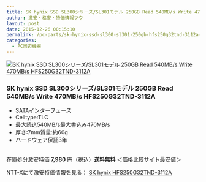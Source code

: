 ```yaml
---
title: SK hynix SSD SL300シリーズ/SL301モデル 250GB Read 540MB/s Write 470MB/s HFS250G32TND-3112A 激安特価7,980円！送料無料！
author: 激安・格安・特価情報ツウ
layout: post
date: 2015-12-26 00:15:10
permalink: /pc-parts/sk-hynix-ssd-sl300-sl301-250gb-hfs250g32tnd-3112a-nttx.html
categories:
  - PC周辺機器
---
```


<div class="img-bg2 img_L">
  <a href="http://px.a8.net/svt/ejp?a8mat=ZYP6S+8IMA3E+S1Q+BWGDT&#038;a8ejpredirect=http://nttxstore.jp/_II_QZZ0006564" target="_blank"><img border="0" alt="SK hynix SSD SL300シリーズ/SL301モデル 250GB Read 540MB/s Write 470MB/s HFS250G32TND-3112A" src="http://image.nttxstore.jp/l2_images/Q/QZ/QZZ0006564.jpg" data-recalc-dims="1" /></a>
</div>

<!--more-->
### SK hynix SSD SL300シリーズ/SL301モデル 250GB Read 540MB/s Write 470MB/s HFS250G32TND-3112A

* SATAインターフェース
* Celltype:TLC
* 最大読込540MB/s最大書込み470MB/s
* 厚さ:7mm質量:約60g
* ハードウェア保証3年

<br clear="all" />在庫処分激安特価 <span class="tokka-price"><strong>7,980</strong></span> 円（税込）**送料無料**
＜価格比較サイト最安値＞

NTT-Xにて激安特価情報を見る： <span class="fs150p"><a href="http://px.a8.net/svt/ejp?a8mat=ZYP6S+8IMA3E+S1Q+BWGDT&#038;a8ejpredirect=http://nttxstore.jp/_II_QZZ0006564" target="_blank">SK hynix HFS250G32TND-3112A</a></span>